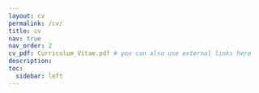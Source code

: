 ```yaml
---
layout: cv
permalink: /cv/
title: cv
nav: true
nav_order: 2
cv_pdf: Curriculum_Vitae.pdf # you can also use external links here
description: 
toc:
  sidebar: left
---
```

